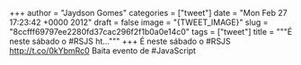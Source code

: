 
+++
author = "Jaydson Gomes"
categories = ["tweet"]
date = "Mon Feb 27 17:23:42 +0000 2012"
draft = false
image = "{TWEET_IMAGE}"
slug = "8ccfff69797ee2280fd37cac296f2f1b0a0e14c0"
tags = ["tweet"]
title = """É neste sábado o #RSJS ht..."""
+++
É neste sábado o #RSJS http://t.co/0kYbmRc0 Baita evento de #JavaScript
